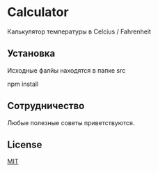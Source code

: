 # Calculator

Калькулятор температуры в Celcius / Fahrenheit

## Установка

Исходные фалйы находятся в папке src


npm install



## Сотрудничество

Любые полезные советы приветствуются.

## License
[MIT](https://choosealicense.com/licenses/mit/)